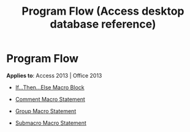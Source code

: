 ﻿---
title: Program Flow (Access desktop database reference)
TOCTitle: Program Flow
ms:assetid: 1ca43854-f15b-45f8-a227-eaa8e1aec75f
ms:mtpsurl: https://msdn.microsoft.com/library/Dn123920(v=office.15)
ms:contentKeyID: 52071559
ms.date: 09/18/2015
mtps_version: v=office.15
---

# Program Flow


**Applies to**: Access 2013 | Office 2013



  - [If...Then...Else Macro Block](if-then-else-macro-block.md)

  - [Comment Macro Statement](comment-macro-statement.md)

  - [Group Macro Statement](group-macro-statement.md)

  - [Submacro Macro Statement](submacro-macro-statement.md)

